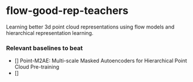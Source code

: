 # flow-good-rep-teachers

Learning better 3d point cloud representations using flow models and hierarchical representation learning.

### Relevant baselines to beat
- [] Point-M2AE: Multi-scale Masked Autoencoders
for Hierarchical Point Cloud Pre-training
- [] 
